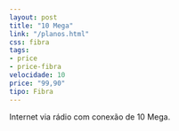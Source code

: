 ```yaml
---
layout: post
title: "10 Mega"
link: "/planos.html"
css: fibra
tags:
- price
- price-fibra
velocidade: 10
price: "99,90"
tipo: Fibra
---
```


Internet via rádio com conexão de 10 Mega.